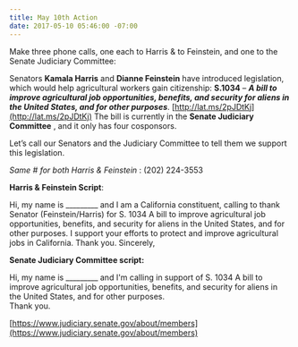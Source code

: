 ```yaml
---
title: May 10th Action
date: 2017-05-10 05:46:00 -07:00
---
```


Make three phone calls, one each to Harris & to Feinstein, and one to the Senate Judiciary Committee:

Senators **Kamala Harris** and **Dianne Feinstein** have introduced legislation, which would help agricultural workers gain citizenship: **S.1034** – ***A bill to improve agricultural job opportunities, benefits, and security for aliens in the United States, and for other purposes***.  [http://lat.ms/2pJDtKj](http://lat.ms/2pJDtKj)  The bill is currently in the **Senate Judiciary Committee** , and it only has four cosponsors. 

Let’s call our Senators and the Judiciary Committee to tell them we support this legislation. 

*Same # for both Harris & Feinstein* :  (202) 224-3553

**Harris & Feinstein Script**:

  

Hi, my name is _________ and I am a California constituent, calling to thank Senator (Feinstein/Harris) for S. 1034 A bill to improve agricultural job opportunities, benefits, and security for aliens in the United States, and for other purposes.  I support your efforts to protect and improve agricultural jobs in California.  Thank you.
Sincerely,

**Senate Judiciary Committee script:**

Hi, my name is _________ and I'm calling in support of S. 1034 A bill to improve agricultural job opportunities, benefits, and security for aliens in the United States, and for other purposes.  
Thank you.






[https://www.judiciary.senate.gov/about/members](https://www.judiciary.senate.gov/about/members)



